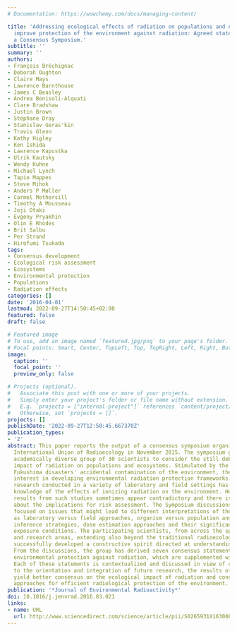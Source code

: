 ```yaml
---
# Documentation: https://wowchemy.com/docs/managing-content/

title: 'Addressing ecological effects of radiation on populations and ecosystems to
  improve protection of the environment against radiation: Agreed statements from
  a Consensus Symposium.'
subtitle: ''
summary: ''
authors:
- François Bréchignac
- Deborah Oughton
- Claire Mays
- Lawrence Barnthouse
- James C Beasley
- Andrea Bonisoli-Alquati
- Clare Bradshaw
- Justin Brown
- Stéphane Dray
- Stanislav Geras'kin
- Travis Glenn
- Kathy Higley
- Ken Ishida
- Lawrence Kapustka
- Ulrik Kautsky
- Wendy Kuhne
- Michael Lynch
- Tapio Mappes
- Steve Mihok
- Anders P Møller
- Carmel Mothersill
- Timothy A Mousseau
- Joji Otaki
- Evgeny Pryakhin
- Olin E Rhodes
- Brit Salbu
- Per Strand
- Hirofumi Tsukada
tags:
- Consensus development
- Ecological risk assessment
- Ecosystems
- Environmental protection
- Populations
- Radiation effects
categories: []
date: '2016-04-01'
lastmod: 2022-09-27T14:50:45+02:00
featured: false
draft: false

# Featured image
# To use, add an image named `featured.jpg/png` to your page's folder.
# Focal points: Smart, Center, TopLeft, Top, TopRight, Left, Right, BottomLeft, Bottom, BottomRight.
image:
  caption: ''
  focal_point: ''
  preview_only: false

# Projects (optional).
#   Associate this post with one or more of your projects.
#   Simply enter your project's folder or file name without extension.
#   E.g. `projects = ["internal-project"]` references `content/project/deep-learning/index.md`.
#   Otherwise, set `projects = []`.
projects: []
publishDate: '2022-09-27T12:50:45.667370Z'
publication_types:
- '2'
abstract: This paper reports the output of a consensus symposium organized by the
  International Union of Radioecology in November 2015. The symposium gathered an
  academically diverse group of 30 scientists to consider the still debated ecological
  impact of radiation on populations and ecosystems. Stimulated by the Chernobyl and
  Fukushima disasters' accidental contamination of the environment, there is increasing
  interest in developing environmental radiation protection frameworks. Scientific
  research conducted in a variety of laboratory and field settings has improved our
  knowledge of the effects of ionizing radiation on the environment. However, the
  results from such studies sometimes appear contradictory and there is disagreement
  about the implications for risk assessment. The Symposium discussions therefore
  focused on issues that might lead to different interpretations of the results, such
  as laboratory versus field approaches, organism versus population and ecosystemic
  inference strategies, dose estimation approaches and their significance under chronic
  exposure conditions. The participating scientists, from across the spectrum of disciplines
  and research areas, extending also beyond the traditional radioecology community,
  successfully developed a constructive spirit directed at understanding discrepancies.
  From the discussions, the group has derived seven consensus statements related to
  environmental protection against radiation, which are supplemented with some recommendations.
  Each of these statements is contextualized and discussed in view of contributing
  to the orientation and integration of future research, the results of which should
  yield better consensus on the ecological impact of radiation and consolidate suitable
  approaches for efficient radiological protection of the environment.
publication: '*Journal of Environmental Radioactivity*'
doi: 10.1016/j.jenvrad.2016.03.021
links:
- name: URL
  url: http://www.sciencedirect.com/science/article/pii/S0265931X16300832
---
```

